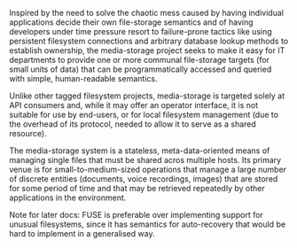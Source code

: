 Inspired by the need to solve the chaotic mess caused by having individual applications decide their own file-storage semantics and of having developers under time pressure resort to failure-prone tactics like using persistent filesystem connections and arbitrary database lookup methods to establish ownership, the media-storage project seeks to make it easy for IT departments to provide one or more communal file-storage targets (for small units of data) that can be programmatically accessed and queried with simple, human-readable semantics.

Unlike other tagged filesystem projects, media-storage is targeted solely at API consumers and, while it may offer an operator interface, it is not suitable for use by end-users, or for local filesystem management (due to the overhead of its protocol, needed to allow it to serve as a shared resource).

The media-storage system is a stateless, meta-data-oriented means of managing single files that must be shared acros multiple hosts. Its primary venue is for small-to-medium-sized operations that manage a large number of discrete entities (documents, voice recordings, images) that are stored for some period of time and that may be retrieved repeatedly by other applications in the environment.


Note for later docs: FUSE is preferable over implementing support for unusual filesystems, since it has semantics for auto-recovery that would be hard to implement in a generalised way.